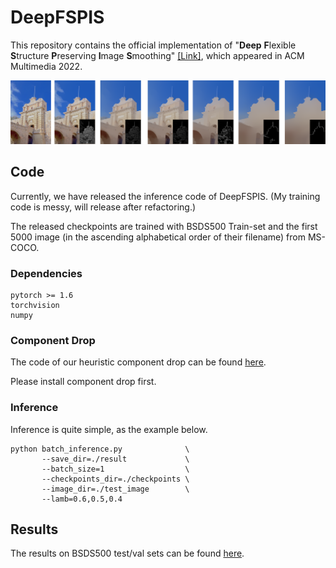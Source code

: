 # DeepFSPIS
This repository contains the official implementation of "**Deep** **F**lexible **S**tructure **P**reserving **I**mage **S**moothing" [\[Link\]](https://dl.acm.org/doi/abs/10.1145/3503161.3547857), which appeared in ACM Multimedia 2022.

![teasor](https://raw.githubusercontent.com/lime-j/DeepFSPIS/main/teaser.png)

## Code

Currently, we have released the inference code of DeepFSPIS. (My training code is messy, will release after refactoring.) 

The released checkpoints are trained with BSDS500 Train-set and the first 5000 image (in the ascending alphabetical order of their filename) from MS-COCO.

### Dependencies

```
pytorch >= 1.6
torchvision
numpy
```

### Component Drop

The code of our heuristic component drop can be found [here](https://github.com/lime-j/component_drop). 

Please install component drop first.

### Inference 

Inference is quite simple, as the example below.

```
python batch_inference.py              \
       --save_dir=./result             \
       --batch_size=1                  \
       --checkpoints_dir=./checkpoints \
       --image_dir=./test_image        \
       --lamb=0.6,0.5,0.4  
```


## Results

The results on BSDS500 test/val sets can be found [here](https://checkpoints.mingjia.li/bsds_val_test.zip).


